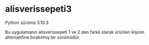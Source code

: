 # alisverissepeti3
Python sürümü 3.10.3

Bu uygulamanın alisverissepeti 1 ve 2 den farklı olarak ürünleri kişinin alternatifine bırakılmış bir sürümüdür.
